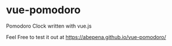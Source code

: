 # vue-pomodoro
Pomodoro Clock written with vue.js

Feel Free to test it out at https://abepena.github.io/vue-pomodoro/
